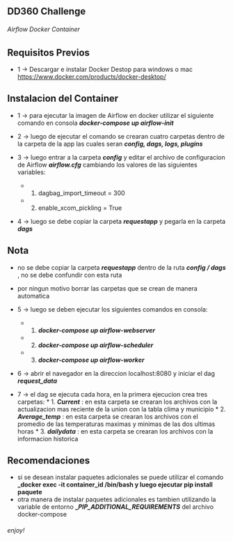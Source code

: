## DD360 Challenge

###### Airflow Docker Container

## Requisitos Previos

* 1 -> Descargar e instalar Docker Destop para windows o mac https://www.docker.com/products/docker-desktop/

## Instalacion del Container

* 1 -> para ejecutar la imagen de Airflow en docker utilizar el siguiente comando en consola **_docker-compose up airflow-init_**

* 2 -> luego de ejecutar el comando se crearan cuatro carpetas dentro de la carpeta de la app las cuales seran **_config, dags, logs, plugins_**

* 3 -> luego entrar a la carpeta **_config_** y editar el archivo de configuracion de Airflow **_airflow.cfg_** cambiando los valores de las siguientes variables:

     * 1. dagbag_import_timeout = 300
     * 2. enable_xcom_pickling = True

* 4 -> luego se debe copiar la carpeta **_requestapp_** y pegarla en la carpeta **_dags_** 

## Nota
* no se debe copiar la carpeta **_requestapp_**  dentro de la ruta **_config / dags_** , no se debe confundir con esta ruta
* por ningun motivo borrar las carpetas que se crean de manera automatica

* 5 -> luego se deben ejecutar los siguientes comandos en consola:
     * 1. **_docker-compose up airflow-webserver_**
     * 2. **_docker-compose up airflow-scheduler_** 
     * 3. **_docker-compose up airflow-worker_**

* 6 -> abrir el navegador en la direccion localhost:8080 y iniciar el dag **_request_data_**

* 7 -> el dag se ejecuta cada hora, en la primera ejecucion crea tres carpetas: 
      * 1. **_Current_** : en esta carpeta se crearan los archivos con la actualizacion mas reciente de la union con la tabla clima y municipio
      * 2. **_Average_temp_** : en esta carpeta se crearan los archivos con el promedio de las temperaturas maximas y minimas de las dos ultimas horas
      * 3. **_dailydata_** :  en esta carpeta se crearan los archivos con la informacion historica


## Recomendaciones

* si se desean instalar paquetes adicionales se puede utilizar el comando **_docker exec -it container_id /bin/bash y luego ejecutar pip install paquete**
* otra manera de instalar paquetes adicionales es tambien utilizando la variable de entorno **__PIP_ADDITIONAL_REQUIREMENTS_** del archivo docker-compose

###### enjoy!

